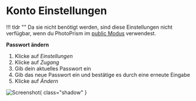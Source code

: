 # Konto Einstellungen #

!!! tldr ""
    Da sie nicht benötigt werden, sind diese Einstellungen nicht verfügbar, wenn du PhotoPrism im [public Modus](https://docs.photoprism.app/getting-started/config-options/#authentication) verwendest.


**Passwort ändern**

1. Klicke auf *Einstellungen*
2. Klicke auf *Zugang*
3. Gib dein aktuelles Passwort ein
4. Gib das neue Passwort ein und bestätige es durch eine erneute Eingabe
5. Klicke auf *Ändern*

![Screenshot](img/account-settings.jpg){ class="shadow" } 
